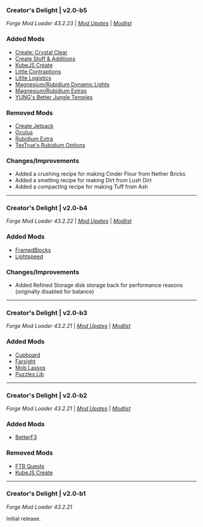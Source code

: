 ### Creator's Delight | v2.0-b5

_Forge Mod Loader 43.2.23_ | _[Mod Upates](https://github.com/MintcraftTeam/Creators-Delight/blob/main/changelogs/changelog_mods_2.0-b5.md)_ | _[Modlist](https://github.com/MintcraftTeam/Creators-Delight/blob/main/changelogs/modlist_2.0-b5.md)_

### Added Mods

* [Create: Crystal Clear](https://www.curseforge.com/minecraft/mc-mods/create-crystal-clear)
* [Create Stuff & Additions](https://www.curseforge.com/minecraft/mc-mods/create-stuff-additions)
* [KubeJS Create](https://www.curseforge.com/minecraft/mc-mods/kubejs-create)
* [Little Contraptions](https://www.curseforge.com/minecraft/mc-mods/little-contraptions)
* [Little Logistics](https://www.curseforge.com/minecraft/mc-mods/little-logistics)
* [Magnesium/Rubidium Dynamic Lights](https://www.curseforge.com/minecraft/mc-mods/dynamiclights-reforged)
* [Magnesium/Rubidium Extras](https://www.curseforge.com/minecraft/mc-mods/magnesium-extras)
* [YUNG's Better Jungle Temples](https://www.curseforge.com/minecraft/mc-mods/yungs-better-jungle-temples)

### Removed Mods

* [Create Jetpack](https://curseforge.com/minecraft/mc-mods/create-jetpack)
* [Oculus](https://curseforge.com/minecraft/mc-mods/oculus)
* [Rubidium Extra](https://curseforge.com/minecraft/mc-mods/rubidium-extra)
* [TexTrue's Rubidium Options](https://curseforge.com/minecraft/mc-mods/textrues-rubidium-options)

### Changes/Improvements

* Added a crushing recipe for making Cinder Flour from Nether Bricks
* Added a smelting recipe for making Dirt from Lush Dirt
* Added a compacting recipe for making Tuff from Ash

---

### Creator's Delight | v2.0-b4

_Forge Mod Loader 43.2.22_ | _[Mod Upates](https://github.com/MintcraftTeam/Creators-Delight/blob/main/changelogs/changelog_mods_2.0-b4.md)_ | _[Modlist](https://github.com/MintcraftTeam/Creators-Delight/blob/main/changelogs/modlist_2.0-b4.md)_

### Added Mods

* [FramedBlocks](https://www.curseforge.com/minecraft/mc-mods/framedblocks)
* [Lightspeed](https://www.curseforge.com/minecraft/mc-mods/lightspeedmod)

### Changes/Improvements

* Added Refined Storage disk storage back for performance reasons (originally disabled for balance)

---

### Creator's Delight | v2.0-b3

_Forge Mod Loader 43.2.21_ | _[Mod Upates](https://github.com/MintcraftTeam/Creators-Delight/blob/main/changelogs/changelog_mods_2.0-b3.md)_ | _[Modlist](https://github.com/MintcraftTeam/Creators-Delight/blob/main/changelogs/modlist_2.0-b3.md)_

### Added Mods

* [Cupboard](https://www.curseforge.com/minecraft/mc-mods/cupboard)
* [Farsight](https://www.curseforge.com/minecraft/mc-mods/farsight)
* [Mob Lassos](https://www.curseforge.com/minecraft/mc-mods/mob-lassos)
* [Puzzles Lib](https://www.curseforge.com/minecraft/mc-mods/puzzles-lib)

---

### Creator's Delight | v2.0-b2

_Forge Mod Loader 43.2.21_ | _[Mod Upates](https://github.com/MintcraftTeam/Creators-Delight/blob/main/changelogs/changelog_mods_2.0-b2.md)_ | _[Modlist](https://github.com/MintcraftTeam/Creators-Delight/blob/main/changelogs/modlist_2.0-b2.md)_

### Added Mods

* [BetterF3](https://www.curseforge.com/minecraft/mc-mods/betterf3)

### Removed Mods

* [FTB Quests](https://www.curseforge.com/minecraft/mc-mods/ftb-quests-forge)
* [KubeJS Create](https://www.curseforge.com/minecraft/mc-mods/kubejs-create)

---

### Creator's Delight | v2.0-b1

_Forge Mod Loader 43.2.21_

Initial release.
